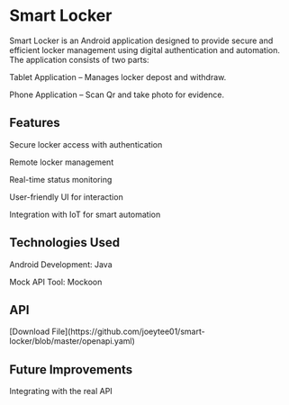 <h1>Smart Locker</h1>

Smart Locker is an Android application designed to provide secure and efficient locker management using digital authentication and automation. The application consists of two parts:

Tablet Application – Manages locker depost and withdraw.

Phone Application – Scan Qr and take photo for evidence.

<h2>Features</h2>

Secure locker access with authentication

Remote locker management

Real-time status monitoring

User-friendly UI for interaction

Integration with IoT for smart automation

<h2>Technologies Used</h2>

Android Development: Java

Mock API Tool: Mockoon

<h2>API</h2>
[Download File](https://github.com/joeytee01/smart-locker/blob/master/openapi.yaml)

<h2>Future Improvements</h2>

Integrating with the real API 
